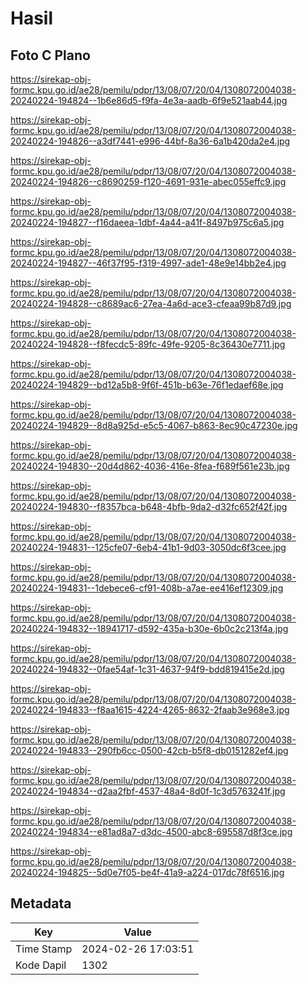 # Hasil

## Foto C Plano

https://sirekap-obj-formc.kpu.go.id/ae28/pemilu/pdpr/13/08/07/20/04/1308072004038-20240224-194824--1b6e86d5-f9fa-4e3a-aadb-6f9e521aab44.jpg

https://sirekap-obj-formc.kpu.go.id/ae28/pemilu/pdpr/13/08/07/20/04/1308072004038-20240224-194826--a3df7441-e996-44bf-8a36-6a1b420da2e4.jpg

https://sirekap-obj-formc.kpu.go.id/ae28/pemilu/pdpr/13/08/07/20/04/1308072004038-20240224-194826--c8690259-f120-4691-931e-abec055effc9.jpg

https://sirekap-obj-formc.kpu.go.id/ae28/pemilu/pdpr/13/08/07/20/04/1308072004038-20240224-194827--f16daeea-1dbf-4a44-a41f-8497b975c6a5.jpg

https://sirekap-obj-formc.kpu.go.id/ae28/pemilu/pdpr/13/08/07/20/04/1308072004038-20240224-194827--46f37f95-f319-4997-ade1-48e9e14bb2e4.jpg

https://sirekap-obj-formc.kpu.go.id/ae28/pemilu/pdpr/13/08/07/20/04/1308072004038-20240224-194828--c8689ac6-27ea-4a6d-ace3-cfeaa99b87d9.jpg

https://sirekap-obj-formc.kpu.go.id/ae28/pemilu/pdpr/13/08/07/20/04/1308072004038-20240224-194828--f8fecdc5-89fc-49fe-9205-8c36430e7711.jpg

https://sirekap-obj-formc.kpu.go.id/ae28/pemilu/pdpr/13/08/07/20/04/1308072004038-20240224-194829--bd12a5b8-9f6f-451b-b63e-76f1edaef68e.jpg

https://sirekap-obj-formc.kpu.go.id/ae28/pemilu/pdpr/13/08/07/20/04/1308072004038-20240224-194829--8d8a925d-e5c5-4067-b863-8ec90c47230e.jpg

https://sirekap-obj-formc.kpu.go.id/ae28/pemilu/pdpr/13/08/07/20/04/1308072004038-20240224-194830--20d4d862-4036-416e-8fea-f689f561e23b.jpg

https://sirekap-obj-formc.kpu.go.id/ae28/pemilu/pdpr/13/08/07/20/04/1308072004038-20240224-194830--f8357bca-b648-4bfb-9da2-d32fc652f42f.jpg

https://sirekap-obj-formc.kpu.go.id/ae28/pemilu/pdpr/13/08/07/20/04/1308072004038-20240224-194831--125cfe07-6eb4-41b1-9d03-3050dc6f3cee.jpg

https://sirekap-obj-formc.kpu.go.id/ae28/pemilu/pdpr/13/08/07/20/04/1308072004038-20240224-194831--1debece6-cf91-408b-a7ae-ee416ef12309.jpg

https://sirekap-obj-formc.kpu.go.id/ae28/pemilu/pdpr/13/08/07/20/04/1308072004038-20240224-194832--18941717-d592-435a-b30e-6b0c2c213f4a.jpg

https://sirekap-obj-formc.kpu.go.id/ae28/pemilu/pdpr/13/08/07/20/04/1308072004038-20240224-194832--0fae54af-1c31-4637-94f9-bdd819415e2d.jpg

https://sirekap-obj-formc.kpu.go.id/ae28/pemilu/pdpr/13/08/07/20/04/1308072004038-20240224-194833--f8aa1615-4224-4265-8632-2faab3e968e3.jpg

https://sirekap-obj-formc.kpu.go.id/ae28/pemilu/pdpr/13/08/07/20/04/1308072004038-20240224-194833--290fb6cc-0500-42cb-b5f8-db0151282ef4.jpg

https://sirekap-obj-formc.kpu.go.id/ae28/pemilu/pdpr/13/08/07/20/04/1308072004038-20240224-194834--d2aa2fbf-4537-48a4-8d0f-1c3d5763241f.jpg

https://sirekap-obj-formc.kpu.go.id/ae28/pemilu/pdpr/13/08/07/20/04/1308072004038-20240224-194834--e81ad8a7-d3dc-4500-abc8-695587d8f3ce.jpg

https://sirekap-obj-formc.kpu.go.id/ae28/pemilu/pdpr/13/08/07/20/04/1308072004038-20240224-194825--5d0e7f05-be4f-41a9-a224-017dc78f6516.jpg


## Metadata

| Key        | Value               |
| ---------- | ------------------- |
| Time Stamp | 2024-02-26 17:03:51 |
| Kode Dapil | 1302                |



